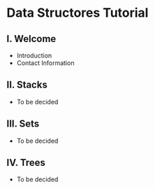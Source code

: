 # Data Structores Tutorial
## I. Welcome
* Introduction
* Contact Information
## II. Stacks
* To be decided
## III. Sets
* To be decided
## IV. Trees
* To be decided

